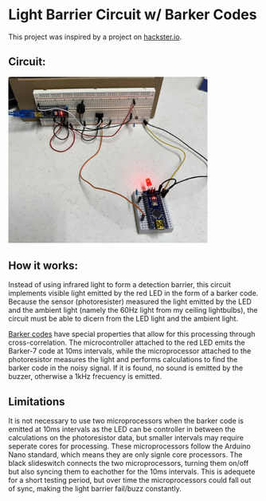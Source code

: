 # Light Barrier Circuit w/ Barker Codes
This project was inspired by a project on [hackster.io](https://www.hackster.io/hague/over-engineered-dual-core-light-barrier-c523a9). 

## Circuit:
<img src="Media\thumbnail.JPEG" alt="Light Barrier Circuit" width="400px"/>

## How it works:
Instead of using infrared light to form a detection barrier, this circuit implements visible light emitted by the red LED in the form of a barker code. Because the sensor (photoresister) measured the light emitted by the LED and the ambient light (namely the 60Hz light from my ceiling lightbulbs), the circuit must be able to dicern from the LED light and the ambient light.

[Barker codes](https://en.wikipedia.org/wiki/Barker_code) have special properties that allow for this processing through cross-correlation. The microcontroller attached to the red LED emits the Barker-7 code at 10ms intervals, while the microprocessor attached to the photoresistor measures the light and performs calculations to find the barker code in the noisy signal. If it is found, no sound is emitted by the buzzer, otherwise a 1kHz frecuency is emitted.

## Limitations
It is not necessary to use two microprocessors when the barker code is emitted at 10ms intervals as the LED can be controller in between the calculations on the photoresistor data, but smaller intervals may require seperate cores for processing. These microprocessors follow the Arduino Nano standard, which means they are only signle core processors. The black slideswitch connects the two microprocessors, turning them on/off but also syncing them to eachother for the 10ms intervals. This is adequete for a short testing period, but over time the microprocessors could fall out of sync, making the light barrier fail/buzz constantly.